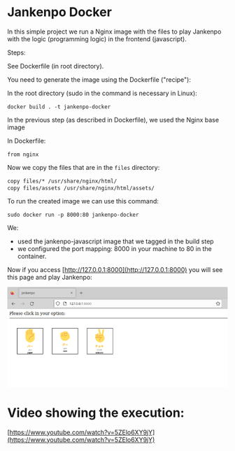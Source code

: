 # Jankenpo Docker

In this simple project we run a Nginx image with the files to play Jankenpo with the logic (programming logic) in the frontend (javascript).

Steps:

See Dockerfile (in root directory).

You need to generate the image using the Dockerfile ("recipe"):

In the root directory (sudo in the command is necessary in Linux):

```
docker build . -t jankenpo-docker
```

In the previous step (as described in Dockerfile), we used the Nginx base image

In Dockerfile:
```
from nginx
```

Now we copy the files that are in the `files` directory:
```
copy files/* /usr/share/nginx/html/
copy files/assets /usr/share/nginx/html/assets/
```

To run the created image we can use this command:
```
sudo docker run -p 8000:80 jankenpo-docker
```

We:
- used the jankenpo-javascript image that we tagged in the build step
- we configured the port mapping: 8000 in your machine to 80 in the container.

Now if you access [http://127.0.0.1:8000](http://127.0.0.1:8000) you will see this page and play Jankenpo:

![demo screenshot](demo.png)

# Video showing the execution:

[https://www.youtube.com/watch?v=5ZElo6XY9jY](https://www.youtube.com/watch?v=5ZElo6XY9jY)